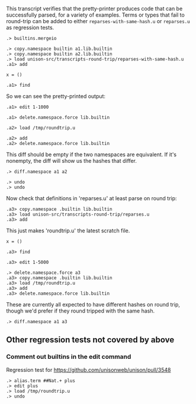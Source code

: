This transcript verifies that the pretty-printer produces code that can be successfully parsed, for a variety of examples. Terms or types that fail to round-trip can be added  to either `reparses-with-same-hash.u` or `reparses.u` as regression tests.

```ucm:hide
.> builtins.mergeio
```

```ucm:hide
.> copy.namespace builtin a1.lib.builtin
.> copy.namespace builtin a2.lib.builtin
.> load unison-src/transcripts-round-trip/reparses-with-same-hash.u
.a1> add
```

```unison /tmp/roundtrip.u 
x = ()
```

```ucm:hide
.a1> find
```

So we can see the pretty-printed output:

```ucm
.a1> edit 1-1000 
```

```ucm:hide
.a1> delete.namespace.force lib.builtin 
```

```ucm:hide
.a2> load /tmp/roundtrip.u
```

```ucm:hide
.a2> add
.a2> delete.namespace.force lib.builtin
```

This diff should be empty if the two namespaces are equivalent. If it's nonempty, the diff will show us the hashes that differ.

```ucm:error
.> diff.namespace a1 a2
```

```ucm:hide
.> undo
.> undo
```

Now check that definitions in 'reparses.u' at least parse on round trip:

```ucm:hide
.a3> copy.namespace .builtin lib.builtin
.a3> load unison-src/transcripts-round-trip/reparses.u
.a3> add
```

This just makes 'roundtrip.u' the latest scratch file.

```unison:hide /tmp/roundtrip.u 
x = ()
```

```ucm:hide
.a3> find
```

```ucm
.a3> edit 1-5000
```

```ucm:hide
.> delete.namespace.force a3
.a3> copy.namespace .builtin lib.builtin
.a3> load /tmp/roundtrip.u
.a3> add
.a3> delete.namespace.force lib.builtin
```

These are currently all expected to have different hashes on round trip, though we'd prefer if they round tripped with the same hash.

```ucm
.> diff.namespace a1 a3
```

## Other regression tests not covered by above

### Comment out builtins in the edit command

Regression test for https://github.com/unisonweb/unison/pull/3548

```ucm:hide
.> alias.term ##Nat.+ plus
.> edit plus
.> load /tmp/roundtrip.u
.> undo
```